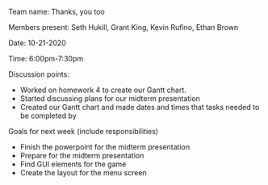 Team name: Thanks, you too

Members present: Seth Hukill, Grant King, Kevin Rufino, Ethan Brown

Date: 10-21-2020

Time: 6:00pm-7:30pm

Discussion points:

 * Worked on homework 4 to create our Gantt chart.
 * Started discussing plans for our midterm presentation
 * Created our Gantt chart and made dates and times that tasks needed to be completed by

Goals for next week (include responsibilities)

 * Finish the powerpoint for the midterm presentation
 * Prepare for the midterm presentation
 * Find GUI elements for the game
 * Create the layout for the menu screen


